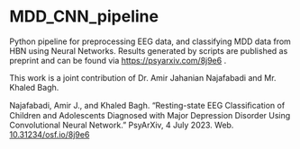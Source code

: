 # MDD_CNN_pipeline
Python pipeline for preprocessing EEG data, and classifying MDD data from HBN using Neural Networks. Results generated by scripts are published as preprint and can be found via https://psyarxiv.com/8j9e6 . 

This work is a joint contribution of Dr. Amir Jahanian Najafabadi and Mr. Khaled Bagh. 

Najafabadi, Amir J., and Khaled Bagh. “Resting-state EEG Classiﬁcation of Children and Adolescents Diagnosed with Major Depression Disorder Using Convolutional Neural Network.” PsyArXiv, 4 July 2023. Web.
[10.31234/osf.io/8j9e6](https://doi.org/10.31234/osf.io/8j9e6)
